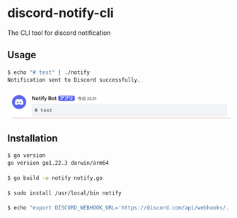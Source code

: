 # discord-notify-cli

The CLI tool for discord notification

## Usage

```bash
$ echo "# test" | ./notify
Notification sent to Discord successfully.
```

![demo image](demo.png)

## Installation

```bash
$ go version
go version go1.22.3 darwin/arm64

$ go build -o notify notify.go

$ sudo install /usr/local/bin notify

$ echo "export DISCORD_WEBHOOK_URL='https://discord.com/api/webhooks/...'" | sudo tee -a /etc/profile
```
